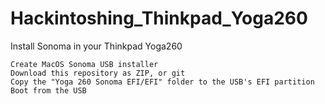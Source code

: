 # Hackintoshing_Thinkpad_Yoga260

Install Sonoma in your Thinkpad Yoga260

    Create MacOS Sonoma USB installer
    Download this repository as ZIP, or git
    Copy the "Yoga 260 Sonoma EFI/EFI" folder to the USB's EFI partition
    Boot from the USB
